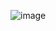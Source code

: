 ![image](https://github.com/PerroneEros/ASO2024TPs/assets/166446910/4616c4ec-c452-4316-98cd-89716298c665)
